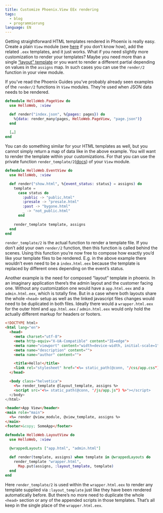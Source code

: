 ```yaml
---
title: Customize Phoenix.View EEx rendering
tags: 
  - blog
  - programmierung
language: EN
---
```


Getting straightforward HTML templates rendered in Phoenix is really easy. Create a plain `View` module (see [here](https://hexdocs.pm/phoenix/views.html#rendering-templates) if you don’t know how), add the related `.eex` templates, and it just works. What if you need slightly more customization to render your templates? Maybe you need more than a single [“layout” template](https://hexdocs.pm/phoenix/controllers.html#content) or you want to render a different partial depending on values in the `assigns` map. In such cases you can use the `render/2` function in your view module.

If you’ve read the Phoenix Guides you’ve probably already seen examples of the `render/2` functions in `View` modules. They’re used when JSON data needs to be rendered.

```elixir
defmodule HelloWeb.PageView do
  use HelloWeb, :view

  def render("index.json", %{pages: pages}) do
    %{data: render_many(pages, HelloWeb.PageView, "page.json")}
  end
  
  […]
end
```

You can do something similar for your HTML templates as well, but you cannot simply return a map of data like in the above example. You will want to render the template within your customizations. For that you can use the private function `render_template/2`([docs](https://hexdocs.pm/phoenix/Phoenix.Template.html#module-rendering)) of your `View` module.

```elixir
defmodule HelloWeb.EventView do
  use HelloWeb, :view

  def render("show.html", %{event_status: status} = assigns) do
    template = 
      case status do
        :public -> "public.html"
        :presale -> "presale.html"
        :past -> "bygone.html"
        _ -> "not_public.html"
      end
      
    render_template template, assigns
  end
end
```

`render_template/2` is the actual function to render a template file. If you don’t add your own `render/2` function, then this function is called behind the scenes. Using this function you’re now free to compose how exactly you’d like your template files to be rendered. E.g. in the above example there wouldn’t even need to be a `index.html.eex` because the template is replaced by different ones depending on the event’s status.

Another example is the need for composed “layout” template in phoenix. In an imaginary application there’s the admin layout and the customer facing one. Without any customization one would have a `app.html.eex` and a `admin.html.eex`, which is totally fine. But in a case where both layouts share the whole `<head>` setup as well as the linked javascript files changes would need to be duplicated in both files. Ideally there would a `wrapper.html.eex` for the outer html and `app.html.eex` / `admin.html.eex` would only hold the actually different markup for headers or footers.

```html
<!DOCTYPE html>
<html lang="en">
  <head>
    <meta charset="utf-8">
    <meta http-equiv="X-UA-Compatible" content="IE=edge">
    <meta name="viewport" content="width=device-width, initial-scale=1">
    <meta name="description" content="">
    <meta name="author" content="">

    <title>Hello!</title>
    <link rel="stylesheet" href="<%= static_path(@conn, "/css/app.css") %>">
  </head>

  <body class="helvetica">
    <%= render_template @layout_template, assigns %>
    <script src="<%= static_path(@conn, "/js/app.js") %>"></script>
  </body>
</html>
```

```html
<header>App View</header>
<main role="main">
  <%= render @view_module, @view_template, assigns %>
</main>
<footer>&copy; SomeApp</footer>
```

```elixir
defmodule HelloWeb.LayoutView do
  use HelloWeb, :view
  
  @wrappedLayouts ["app.html", "admin.html"]

  def render(template, assigns) when template in @wrappedLayouts do
    render_template "wrapper.html",
      Map.put(assigns, :layout_template, template)
  end
end
```

Here `render_template/2` is used within the `wrapper.html.eex` to render any template supplied via `:layout_template` just like they have been rendered automatically before. But there’s no more need to duplicate the whole `<head>` section or any of the appended scripts in those templates. That’s all keep in the single place of the `wrapper.html.eex`.